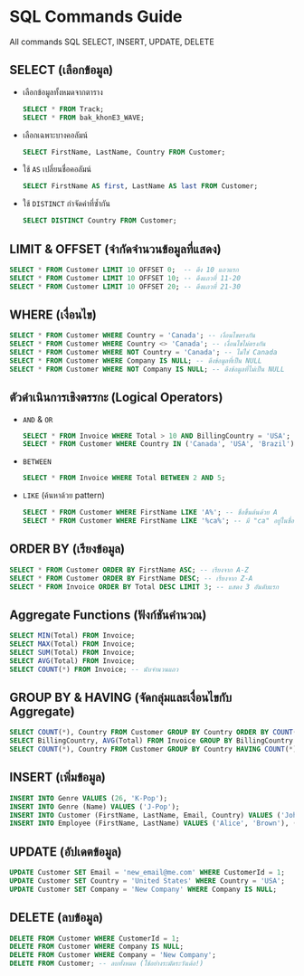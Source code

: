 # SQL Commands Guide
All commands SQL SELECT, INSERT, UPDATE, DELETE 
## SELECT (เลือกข้อมูล)
- เลือกข้อมูลทั้งหมดจากตาราง
  ```sql
  SELECT * FROM Track;
  SELECT * FROM bak_khonE3_WAVE;
  ```
- เลือกเฉพาะบางคอลัมน์
  ```sql
  SELECT FirstName, LastName, Country FROM Customer;
  ```
- ใช้ `AS` เปลี่ยนชื่อคอลัมน์
  ```sql
  SELECT FirstName AS first, LastName AS last FROM Customer;
  ```
- ใช้ `DISTINCT` กำจัดค่าที่ซ้ำกัน
  ```sql
  SELECT DISTINCT Country FROM Customer;
  ```

## LIMIT & OFFSET (จำกัดจำนวนข้อมูลที่แสดง)
```sql
SELECT * FROM Customer LIMIT 10 OFFSET 0;  -- ดึง 10 แถวแรก
SELECT * FROM Customer LIMIT 10 OFFSET 10; -- ดึงแถวที่ 11-20
SELECT * FROM Customer LIMIT 10 OFFSET 20; -- ดึงแถวที่ 21-30
```

## WHERE (เงื่อนไข)
```sql
SELECT * FROM Customer WHERE Country = 'Canada'; -- เงื่อนไขตรงกัน
SELECT * FROM Customer WHERE Country <> 'Canada'; -- เงื่อนไขไม่ตรงกัน
SELECT * FROM Customer WHERE NOT Country = 'Canada'; -- ไม่ใช่ Canada
SELECT * FROM Customer WHERE Company IS NULL; -- ดึงข้อมูลที่เป็น NULL
SELECT * FROM Customer WHERE NOT Company IS NULL; -- ดึงข้อมูลที่ไม่เป็น NULL
```

## ตัวดำเนินการเชิงตรรกะ (Logical Operators)
- `AND` & `OR`
  ```sql
  SELECT * FROM Invoice WHERE Total > 10 AND BillingCountry = 'USA';
  SELECT * FROM Customer WHERE Country IN ('Canada', 'USA', 'Brazil');
  ```
- `BETWEEN`
  ```sql
  SELECT * FROM Invoice WHERE Total BETWEEN 2 AND 5;
  ```
- `LIKE` (ค้นหาด้วย pattern)
  ```sql
  SELECT * FROM Customer WHERE FirstName LIKE 'A%'; -- ชื่อขึ้นต้นด้วย A
  SELECT * FROM Customer WHERE FirstName LIKE '%ca%'; -- มี "ca" อยู่ในชื่อ
  ```

## ORDER BY (เรียงข้อมูล)
```sql
SELECT * FROM Customer ORDER BY FirstName ASC; -- เรียงจาก A-Z
SELECT * FROM Customer ORDER BY FirstName DESC; -- เรียงจาก Z-A
SELECT * FROM Invoice ORDER BY Total DESC LIMIT 3; -- แสดง 3 อันดับแรก
```

## Aggregate Functions (ฟังก์ชันคำนวณ)
```sql
SELECT MIN(Total) FROM Invoice;
SELECT MAX(Total) FROM Invoice;
SELECT SUM(Total) FROM Invoice;
SELECT AVG(Total) FROM Invoice;
SELECT COUNT(*) FROM Invoice; -- นับจำนวนแถว
```

## GROUP BY & HAVING (จัดกลุ่มและเงื่อนไขกับ Aggregate)
```sql
SELECT COUNT(*), Country FROM Customer GROUP BY Country ORDER BY COUNT(*) DESC;
SELECT BillingCountry, AVG(Total) FROM Invoice GROUP BY BillingCountry ORDER BY AVG(Total) DESC;
SELECT COUNT(*), Country FROM Customer GROUP BY Country HAVING COUNT(*) >= 5;
```

## INSERT (เพิ่มข้อมูล)
```sql
INSERT INTO Genre VALUES (26, 'K-Pop');
INSERT INTO Genre (Name) VALUES ('J-Pop');
INSERT INTO Customer (FirstName, LastName, Email, Country) VALUES ('John', 'Doe', 'johndoe@me.com', 'France');
INSERT INTO Employee (FirstName, LastName) VALUES ('Alice', 'Brown'), ('Bob', 'Taylor'), ('Charlie', 'Davis');
```

## UPDATE (อัปเดตข้อมูล)
```sql
UPDATE Customer SET Email = 'new_email@me.com' WHERE CustomerId = 1;
UPDATE Customer SET Country = 'United States' WHERE Country = 'USA';
UPDATE Customer SET Company = 'New Company' WHERE Company IS NULL;
```

## DELETE (ลบข้อมูล)
```sql
DELETE FROM Customer WHERE CustomerId = 1;
DELETE FROM Customer WHERE Company IS NULL;
DELETE FROM Customer WHERE Company = 'New Company';
DELETE FROM Customer; -- ลบทั้งหมด (ใช้อย่างระมัดระวังเด้อ!)
